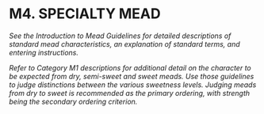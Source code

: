 # M4. SPECIALTY MEAD

_See the Introduction to Mead Guidelines for detailed descriptions of standard mead characteristics, an explanation of standard terms, and entering instructions._

_Refer to Category M1 descriptions for additional detail on the character to be expected from dry, semi-sweet and sweet meads. Use those guidelines to judge distinctions between the various sweetness levels. Judging meads from dry to sweet is recommended as the primary ordering, with strength being the secondary ordering criterion._
